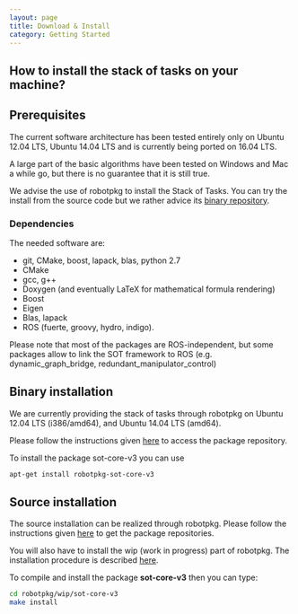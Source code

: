 ```yaml
---
layout: page
title: Download & Install
category: Getting Started
---
```


## How to install the stack of tasks on your machine?

## Prerequisites
The current software architecture has been tested entirely only on Ubuntu 12.04 LTS, Ubuntu 14.04 LTS and is currently being ported on 16.04 LTS.

A large part of the basic algorithms have been tested on Windows and Mac a while go, but there is no guarantee that it is still true.

We advise the use of robotpkg to install the Stack of Tasks. You can try the install from the source code but we rather
advice its [binary repository](http://robotpkg.openrobots.org/debian.html).

### Dependencies

The needed software are:
- git, CMake, boost, lapack, blas, python 2.7
- CMake
- gcc, g++
- Doxygen (and eventually LaTeX for mathematical formula rendering)
- Boost
- Eigen
- Blas, lapack
- ROS (fuerte, groovy, hydro, indigo).

Please note that most of the packages are ROS-independent, but some packages allow to link the SOT framework to ROS (e.g. dynamic_graph_bridge, redundant_manipulator_control)

## Binary installation

We are currently providing the stack of tasks through robotpkg on Ubuntu 12.04 LTS (i386/amd64), and Ubuntu 14.04 LTS (amd64).

Please follow the instructions given [here](http://robotpkg.openrobots.org/debian.html) to access the package repository.

To install the package sot-core-v3 you can use
```bash
apt-get install robotpkg-sot-core-v3
```

## Source installation

The source installation can be realized through robotpkg.
Please follow the instructions given [here](http://robotpkg.openrobots.org/install.html) to get the package repositories.

You will also have to install the wip (work in progress) part of robotpkg. The installation procedure is described [here](http://robotpkg.openrobots.org/robotpkg-wip.html).

To compile and install the package **sot-core-v3** then you can type:

```bash
cd robotpkg/wip/sot-core-v3
make install
```
